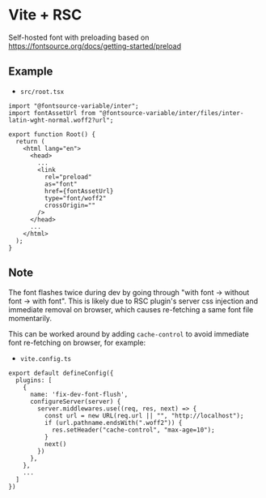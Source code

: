 # Vite + RSC

Self-hosted font with preloading based on https://fontsource.org/docs/getting-started/preload

## Example

- `src/root.tsx`

```tsx
import "@fontsource-variable/inter";
import fontAssetUrl from "@fontsource-variable/inter/files/inter-latin-wght-normal.woff2?url";

export function Root() {
  return (
    <html lang="en">
      <head>
        ...
        <link
          rel="preload"
          as="font"
          href={fontAssetUrl}
          type="font/woff2"
          crossOrigin=""
        />
      </head>
      ...
    </html>
  );
}
```

## Note

The font flashes twice during dev by going through "with font -> without font -> with font".
This is likely due to RSC plugin's server css injection and immediate removal on browser, which causes re-fetching a same font file momentarily.

This can be worked around by adding `cache-control` to avoid immediate font re-fetching on browser, for example:

- `vite.config.ts`

```tsx
export default defineConfig({
  plugins: [
    {
      name: 'fix-dev-font-flush',
      configureServer(server) {
        server.middlewares.use((req, res, next) => {
          const url = new URL(req.url || "", "http://localhost");
          if (url.pathname.endsWith(".woff2")) {
            res.setHeader("cache-control", "max-age=10");
          }
          next()
        })
      },
    },
    ...
  ]
})
```

